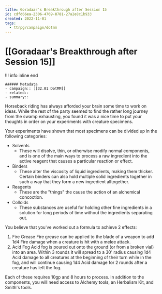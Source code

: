 ```yaml
---
title: Goradaar's Breakthrough after Session 15
id: cdfd66ea-2306-4769-8781-27a2e8c1b933
created: 2022-11-01
tags:
  - ttrpg/campaign/dotmm
---
```


# [[Goradaar's Breakthrough after Session 15]]

!!! info inline end

    ###### Metadata
    - campaign:: [[32.01 DotMM]]
    - related::
    - summary::



Horseback riding has always afforded your brain some time to work on ideas. While the rest of the party seemed to find the rather long journey from the swamp exhausting, you found it was a nice time to put your thoughts in order on your experiments with creature specimens.

Your experiments have shown that most specimens can be divided up in the following categories:

- Solvents
	- These will disolve, thin, or otherwise modify normal components, and is one of the main ways to process a raw ingredient into the active reagent that causes a particular reaction or effect.
- Binders
	- These alter the viscosity of liquid ingredients, making them thicker. Certain binders can also hold multiple solid ingredients together in such a way that they form a new ingredient alltogether.
- Reagents
	- These are the "things" the cause the action of an alchemical concoction.
- Colloids
	- These substances are useful for holding other fine ingredients in a solution for long periods of time without the ingredients separating out.

You believe that you've worked out a formula to achieve 2 effects:

1. Fire Grease
   Fire grease can be applied to the blade of a weapon to add 1d4 Fire damage when a creature is hit with a melee attack.
2. Acid Fog
   Acid fog is poured out onto the ground (or from a broken vial) into an area. Within 3 rounds it will spread to a 30' radius causing 1d4 Acid damage to all creatures at the beginning of their turn while in the fog, and will continue causing 1d4 Acid damage for 2 rounds after a creature has left the fog.

Each of these requires 10gp and 8 hours to process. In addition to the components, you will need access to Alchemy tools, an Herbalism Kit, and Smith's tools.